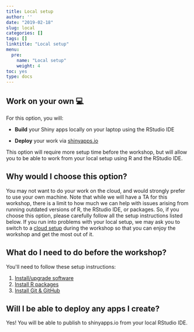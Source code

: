 ```yaml
---
title: Local setup
author: ''
date: "2019-02-18"
slug: local
categories: []
tags: []
linktitle: "Local setup"
menu:
  pre:
    name: "Local setup"
    weight: 4
toc: yes
type: docs
---
```


## Work on your own :computer:

For this option, you will:

- **Build** your Shiny apps locally on your laptop using the RStudio IDE
    
- **Deploy** your work via [shinyapps.io](http://www.shinyapps.io/)

This option will require more setup time before the workshop, but will allow you to be able to work from your local setup using R and the RStudio IDE.

## Why would I choose this option?

You may not want to do your work on the cloud, and would strongly prefer to use your own machine. Note that while we will have a TA for this workshop, there is a limit to how much we can help with issues arising from running outdated versions of R, the RStudio IDE, or packages. So, if you choose this option, please carefully follow all the setup instructions listed below. If you run into problems with your local setup, we may ask you to switch to a [cloud setup](../cloud) during the workshop so that you can enjoy the workshop and get the most out of it.

## What do I need to do before the workshop?

You'll need to follow these setup instructions:

1. [Install/upgrade software](../system/)
1. [Install R packages](../packages/)
1. [Install Git & GitHub](../github)

## Will I be able to deploy any apps I create?

Yes! You will be able to publish to shinyapps.io from your local RStudio IDE.
